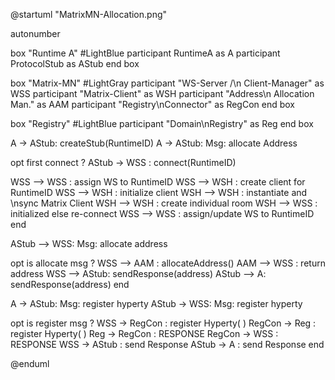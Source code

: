 

@startuml "MatrixMN-Allocation.png"

autonumber

box "Runtime A" #LightBlue
  participant RuntimeA as A
  participant ProtocolStub as AStub
end box

box "Matrix-MN" #LightGray
  participant "WS-Server /\n Client-Manager" as WSS
  participant "Matrix-Client" as WSH
  participant "Address\n Allocation Man." as AAM
  participant "Registry\nConnector" as RegCon
end box

box "Registry" #LightBlue
  participant "Domain\nRegistry" as Reg
end box

A -> AStub: createStub(RuntimeID)
A -> AStub: Msg: allocate Address

opt first connect ?
  AStub -> WSS : connect(RuntimeID)

  WSS --> WSS : assign WS to RuntimeID
  WSS --> WSH : create client for RuntimeID
  WSS --> WSH : initialize client
  WSH --> WSH : instantiate and \nsync Matrix Client
  WSH --> WSH : create individual room
  WSH --> WSS : initialized
else re-connect
  WSS --> WSS : assign/update WS to RuntimeID
end

  AStub --> WSS: Msg: allocate address

opt is allocate msg ?
  WSS --> AAM : allocateAddress()
  AAM --> WSS : return address
  WSS --> AStub: sendResponse(address)
  AStub --> A: sendResponse(address)
end

A -> AStub: Msg: register hyperty
AStub -> WSS: Msg: register hyperty

opt is register msg ?
  WSS -> RegCon : register Hyperty( )
  RegCon -> Reg : register Hyperty( )
  Reg -> RegCon : RESPONSE
  RegCon -> WSS : RESPONSE
  WSS -> AStub : send Response
  AStub -> A : send Response
end

@enduml
